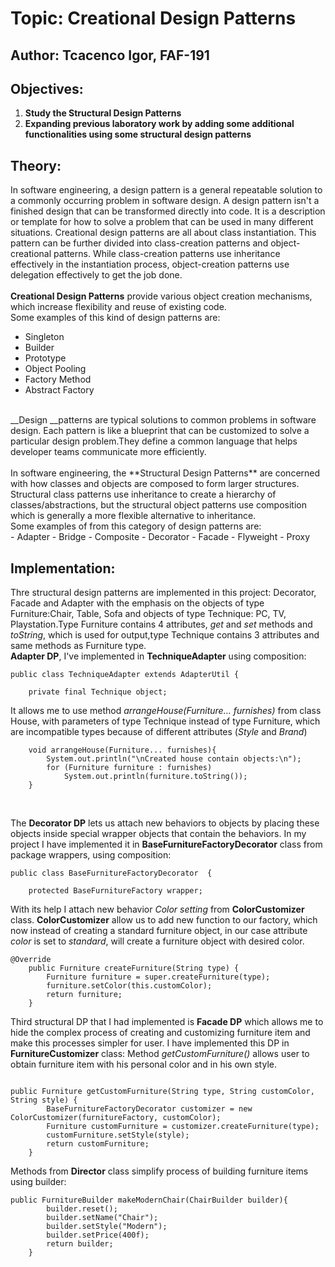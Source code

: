 # Topic: Creational Design Patterns
## Author: Tcacenco Igor, FAF-191
## Objectives:
1. **Study the Structural Design Patterns**<br>
2. **Expanding previous laboratory work by adding some additional functionalities using some structural design patterns**<br>

## Theory:
In software engineering, a design pattern is a general repeatable
 solution to a commonly occurring problem in software design.
 A design pattern isn't a finished design that can be transformed 
 directly into code. It is a description or template for how to 
 solve a problem that can be used in many different situations.
 Creational design patterns are all about class instantiation. 
 This pattern can be further divided into class-creation patterns 
 and object-creational patterns. 
While class-creation patterns use inheritance effectively in the
 instantiation process, object-creation patterns use delegation 
 effectively to get the job done.<br>
<br>
**Creational Design Patterns** provide various object creation mechanisms,
 which increase flexibility and reuse of existing code.<br>
Some examples of this kind of design patterns are:<br>
- Singleton
- Builder
- Prototype
- Object Pooling
- Factory Method
- Abstract Factory
<br>
__Design __patterns are typical solutions to common problems
in software design. Each pattern is like a blueprint
that can be customized to solve a particular
design problem.They define a common language that helps developer teams
communicate more efficiently.<br>
<br>
In software engineering, the **Structural Design Patterns** are concerned with how classes and objects are composed
 to form larger structures.
 Structural class patterns use inheritance to create a hierarchy of classes/abstractions,
 but the structural object patterns use composition which is generally a more flexible alternative to inheritance.<br>
Some examples of from this category of design patterns are:<br>
- Adapter
- Bridge
- Composite
- Decorator
- Facade
- Flyweight
- Proxy

## Implementation:<br>
Thre structural design patterns are implemented in this project: Decorator, Facade and Adapter with 
the emphasis on the objects of type Furniture:Chair, Table, Sofa and objects of type Technique:
PC, TV, Playstation.Type Furniture contains 4 attributes, *get* and *set* methods and *toString*, which is used 
for output,type Technique contains 3 attributes and same methods as Furniture type.<br>
**Adapter DP**, I've implemented in **TechniqueAdapter** using composition:
```
public class TechniqueAdapter extends AdapterUtil {

    private final Technique object;
```
It allows me to use method _arrangeHouse(Furniture... furnishes)_ from class House, 
with parameters of type Technique instead of type Furniture, which are incompatible types because of different attributes (_Style_ and _Brand_)<br>

```
    void arrangeHouse(Furniture... furnishes){
        System.out.println("\nCreated house contain objects:\n");
        for (Furniture furniture : furnishes)
            System.out.println(furniture.toString());
    }
```
<br>

The __Decorator DP__  lets us attach new behaviors to objects by placing these objects inside special wrapper objects that contain the behaviors.
In my project I have implemented it in __BaseFurnitureFactoryDecorator__ class from package wrappers, using composition:
```
public class BaseFurnitureFactoryDecorator  {

    protected BaseFurnitureFactory wrapper;
```
With its help I attach new behavior _Color setting_ from __ColorCustomizer__ class.
__ColorCustomizer__ allow us to add new function to our factory, which now instead of creating a standard furniture object, in our case attribute _color_
is set to _standard_, will create a furniture object with desired color.
<br>

```
@Override
    public Furniture createFurniture(String type) {
        Furniture furniture = super.createFurniture(type);
        furniture.setColor(this.customColor);
        return furniture;
    }
```

Third structural DP that I had implemented is **Facade DP** which allows me to hide the complex process of creating  and customizing furniture item
and make this processes simpler for user. I have implemented this DP in **FurnitureCustomizer** class:
Method *getCustomFurniture()* allows user to obtain furniture item with his personal color and in his own style.

```

public Furniture getCustomFurniture(String type, String customColor, String style) {
        BaseFurnitureFactoryDecorator customizer = new ColorCustomizer(furnitureFactory, customColor);
        Furniture customFurniture = customizer.createFurniture(type);
        customFurniture.setStyle(style);
        return customFurniture;
    }
```

Methods from **Director** class simplify process of building furniture items using builder:
```
public FurnitureBuilder makeModernChair(ChairBuilder builder){
        builder.reset();
        builder.setName("Chair");
        builder.setStyle("Modern");
        builder.setPrice(400f);
        return builder;
    }
```
<br>

